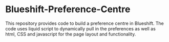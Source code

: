 # Blueshift-Preference-Centre
This repository provides code to build a preference centre in Blueshift. The code uses liquid script to dynamically pull in the preferences as well as html, CSS and javascript for the page layout and functionality.